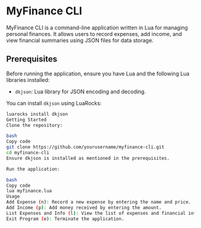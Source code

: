 # MyFinance CLI

MyFinance CLI is a command-line application written in Lua for managing personal finances. It allows users to record expenses, add income, and view financial summaries using JSON files for data storage.

## Prerequisites

Before running the application, ensure you have Lua and the following Lua libraries installed:

- `dkjson`: Lua library for JSON encoding and decoding.

You can install `dkjson` using LuaRocks:
```bash
luarocks install dkjson
Getting Started
Clone the repository:

bash
Copy code
git clone https://github.com/yourusername/myfinance-cli.git
cd myfinance-cli
Ensure dkjson is installed as mentioned in the prerequisites.

Run the application:

bash
Copy code
lua myfinance.lua
Usage
Add Expense (n): Record a new expense by entering the name and price.
Add Income (p): Add money received by entering the amount.
List Expenses and Info (l): View the list of expenses and financial information.
Exit Program (e): Terminate the application.
